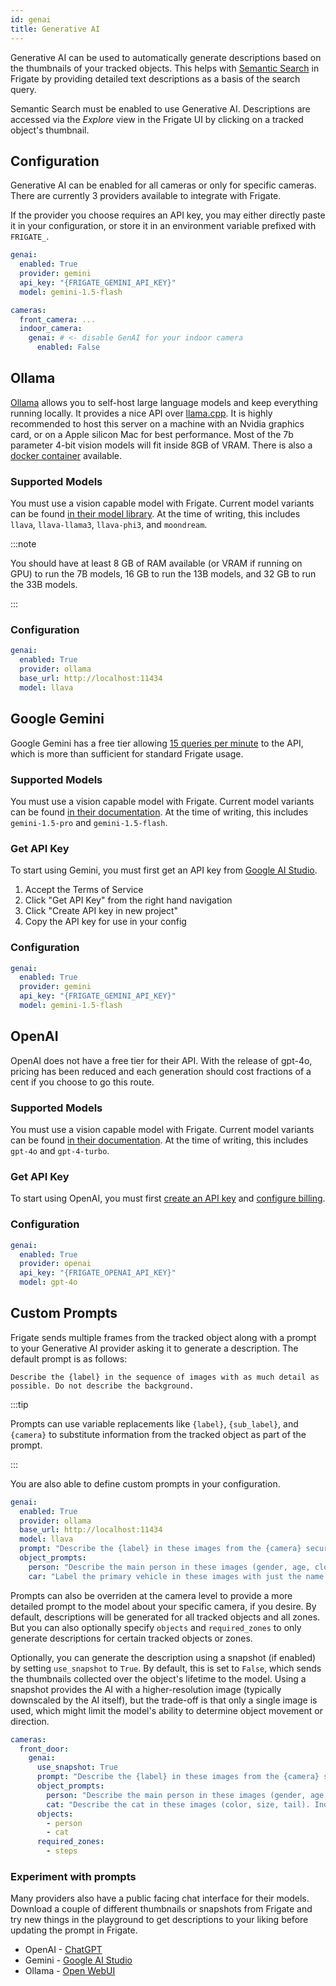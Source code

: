 ```yaml
---
id: genai
title: Generative AI
---
```


Generative AI can be used to automatically generate descriptions based on the thumbnails of your tracked objects. This helps with [Semantic Search](/configuration/semantic_search) in Frigate by providing detailed text descriptions as a basis of the search query.

Semantic Search must be enabled to use Generative AI. Descriptions are accessed via the _Explore_ view in the Frigate UI by clicking on a tracked object's thumbnail.

## Configuration

Generative AI can be enabled for all cameras or only for specific cameras. There are currently 3 providers available to integrate with Frigate.

If the provider you choose requires an API key, you may either directly paste it in your configuration, or store it in an environment variable prefixed with `FRIGATE_`.

```yaml
genai:
  enabled: True
  provider: gemini
  api_key: "{FRIGATE_GEMINI_API_KEY}"
  model: gemini-1.5-flash

cameras:
  front_camera: ...
  indoor_camera:
    genai: # <- disable GenAI for your indoor camera
      enabled: False
```

## Ollama

[Ollama](https://ollama.com/) allows you to self-host large language models and keep everything running locally. It provides a nice API over [llama.cpp](https://github.com/ggerganov/llama.cpp). It is highly recommended to host this server on a machine with an Nvidia graphics card, or on a Apple silicon Mac for best performance. Most of the 7b parameter 4-bit vision models will fit inside 8GB of VRAM. There is also a [docker container](https://hub.docker.com/r/ollama/ollama) available.

### Supported Models

You must use a vision capable model with Frigate. Current model variants can be found [in their model library](https://ollama.com/library). At the time of writing, this includes `llava`, `llava-llama3`, `llava-phi3`, and `moondream`.

:::note

You should have at least 8 GB of RAM available (or VRAM if running on GPU) to run the 7B models, 16 GB to run the 13B models, and 32 GB to run the 33B models.

:::

### Configuration

```yaml
genai:
  enabled: True
  provider: ollama
  base_url: http://localhost:11434
  model: llava
```

## Google Gemini

Google Gemini has a free tier allowing [15 queries per minute](https://ai.google.dev/pricing) to the API, which is more than sufficient for standard Frigate usage.

### Supported Models

You must use a vision capable model with Frigate. Current model variants can be found [in their documentation](https://ai.google.dev/gemini-api/docs/models/gemini). At the time of writing, this includes `gemini-1.5-pro` and `gemini-1.5-flash`.

### Get API Key

To start using Gemini, you must first get an API key from [Google AI Studio](https://aistudio.google.com).

1. Accept the Terms of Service
2. Click "Get API Key" from the right hand navigation
3. Click "Create API key in new project"
4. Copy the API key for use in your config

### Configuration

```yaml
genai:
  enabled: True
  provider: gemini
  api_key: "{FRIGATE_GEMINI_API_KEY}"
  model: gemini-1.5-flash
```

## OpenAI

OpenAI does not have a free tier for their API. With the release of gpt-4o, pricing has been reduced and each generation should cost fractions of a cent if you choose to go this route.

### Supported Models

You must use a vision capable model with Frigate. Current model variants can be found [in their documentation](https://platform.openai.com/docs/models). At the time of writing, this includes `gpt-4o` and `gpt-4-turbo`.

### Get API Key

To start using OpenAI, you must first [create an API key](https://platform.openai.com/api-keys) and [configure billing](https://platform.openai.com/settings/organization/billing/overview).

### Configuration

```yaml
genai:
  enabled: True
  provider: openai
  api_key: "{FRIGATE_OPENAI_API_KEY}"
  model: gpt-4o
```

## Custom Prompts

Frigate sends multiple frames from the tracked object along with a prompt to your Generative AI provider asking it to generate a description. The default prompt is as follows:

```
Describe the {label} in the sequence of images with as much detail as possible. Do not describe the background.
```

:::tip

Prompts can use variable replacements like `{label}`, `{sub_label}`, and `{camera}` to substitute information from the tracked object as part of the prompt.

:::

You are also able to define custom prompts in your configuration.

```yaml
genai:
  enabled: True
  provider: ollama
  base_url: http://localhost:11434
  model: llava
  prompt: "Describe the {label} in these images from the {camera} security camera."
  object_prompts:
    person: "Describe the main person in these images (gender, age, clothing, activity, etc). Do not include where the activity is occurring (sidewalk, concrete, driveway, etc)."
    car: "Label the primary vehicle in these images with just the name of the company if it is a delivery vehicle, or the color make and model."
```

Prompts can also be overriden at the camera level to provide a more detailed prompt to the model about your specific camera, if you desire. By default, descriptions will be generated for all tracked objects and all zones. But you can also optionally specify `objects` and `required_zones` to only generate descriptions for certain tracked objects or zones.

Optionally, you can generate the description using a snapshot (if enabled) by setting `use_snapshot` to `True`. By default, this is set to `False`, which sends the thumbnails collected over the object's lifetime to the model. Using a snapshot provides the AI with a higher-resolution image (typically downscaled by the AI itself), but the trade-off is that only a single image is used, which might limit the model's ability to determine object movement or direction.

```yaml
cameras:
  front_door:
    genai:
      use_snapshot: True
      prompt: "Describe the {label} in these images from the {camera} security camera at the front door of a house, aimed outward toward the street."
      object_prompts:
        person: "Describe the main person in these images (gender, age, clothing, activity, etc). Do not include where the activity is occurring (sidewalk, concrete, driveway, etc). If delivering a package, include the company the package is from."
        cat: "Describe the cat in these images (color, size, tail). Indicate whether or not the cat is by the flower pots. If the cat is chasing a mouse, make up a name for the mouse."
      objects:
        - person
        - cat
      required_zones:
        - steps
```

### Experiment with prompts

Many providers also have a public facing chat interface for their models. Download a couple of different thumbnails or snapshots from Frigate and try new things in the playground to get descriptions to your liking before updating the prompt in Frigate.

- OpenAI - [ChatGPT](https://chatgpt.com)
- Gemini - [Google AI Studio](https://aistudio.google.com)
- Ollama - [Open WebUI](https://docs.openwebui.com/)
